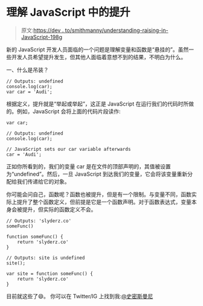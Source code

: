 # 理解 JavaScript 中的提升

> 原文:[https://dev . to/smithmanny/understanding-raising-in-JavaScript-198g](https://dev.to/smithmanny/understanding-hoisting-in-javascript-198g)

新的 JavaScript 开发人员面临的一个问题是理解变量和函数是“悬挂的”。虽然一些开发人员希望提升发生，但其他人面临着意想不到的结果，不明白为什么。

一、什么是吊装？

```
// Outputs: undefined
console.log(car);
var car = 'Audi'; 
```

根据定义，提升就是“举起或举起”，这正是 JavaScript 在运行我们的代码时所做的。例如，JavaScript 会将上面的代码片段读作:

```
var car;

// Outputs: undefined
console.log(car);

// JavaScript sets our car variable afterwards
car = 'Audi'; 
```

正如你所看到的，我们的变量 car 是在文件的顶部声明的，其值被设置为“undefined”。然后，一旦 JavaScript 到达我们的变量，它会将该变量重新分配给我们传递给它的对象。

你可能会问自己，函数呢？函数也被提升，但是有一个限制。与变量不同，函数实际上提升了整个函数定义，但前提是它是一个函数声明。对于函数表达式，变量本身会被提升，但实际的函数定义不会。

```
// Outputs: 'slyderz.co'
someFunc() 

function someFunc() {
    return 'slyderz.co'
}

// Outputs: site is undefined
site();

var site = function someFunc() {
    return 'slyderz.co'
} 
```

目前就这些了😄。
你可以在 Twitter/IG 上找到我:[@史密斯曼尼](https://dev.to/smithmanny)